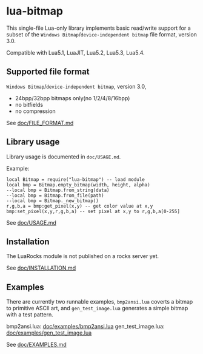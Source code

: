 # lua-bitmap

This single-file Lua-only library implements basic read/write support
for a subset of the `Windows Bitmap`/`device-independent bitmap`
file format, version 3.0.

Compatible with Lua5.1, LuaJIT, Lua5.2, Lua5.3, Lua5.4.



## Supported file format

`Windows Bitmap`/`device-independent bitmap`, version 3.0,

 * 24bpp/32bpp bitmaps only(no 1/2/4/8/16bpp)
 * no bitfields
 * no compression

See [doc/FILE_FORMAT.md](doc/FILE_FORMAT.md)


## Library usage

Library usage is documented in `doc/USAGE.md`.

Example:

```
local Bitmap = require("lua-bitmap") -- load module
local bmp = Bitmap.empty_bitmap(width, height, alpha)
--local bmp = Bitmap.from_string(data)
--local bmp = Bitmap.from_file(path)
--local bmp = Bitmap._new_bitmap()
r,g,b,a = bmp:get_pixel(x,y) -- get color value at x,y
bmp:set_pixel(x,y,r,g,b,a) -- set pixel at x,y to r,g,b,a[0-255]
```

See [doc/USAGE.md](doc/USAGE.md)



## Installation

The LuaRocks module is not published on a rocks server yet.

See [doc/INSTALLATION.md](doc/INSTALLATION.md)



## Examples

There are currently two runnable examples, `bmp2ansi.lua` coverts a
bitmap to primitive ASCII art, and `gen_test_image.lua` generates a
simple bitmap with a test pattern.

bmp2ansi.lua: [doc/examples/bmp2ansi.lua](doc/examples/bmp2ansi.lua)
gen_test_image.lua: [doc/examples/gen_test_image.lua](doc/examples/gen_test_image.lua)

See [doc/EXAMPLES.md](doc/EXAMPLES.md)
